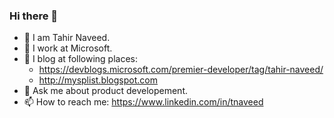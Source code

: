 ### Hi there 👋

- 🔭 I am Tahir Naveed.
- 🌱 I work at Microsoft. 
- 👯 I blog at following places:
  -  https://devblogs.microsoft.com/premier-developer/tag/tahir-naveed/
  -  http://mysplist.blogspot.com
- 💬 Ask me about product developement.
- 📫 How to reach me: https://www.linkedin.com/in/tnaveed
